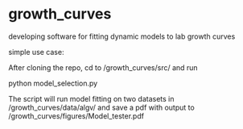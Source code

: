 # growth_curves
developing software for fitting dynamic models to lab growth curves

simple use case:

After cloning the repo, cd to /growth_curves/src/ and run 

python model_selection.py

The script will run model fitting on two datasets in /growth_curves/data/algv/ and save a pdf with output to /growth_curves/figures/Model_tester.pdf
